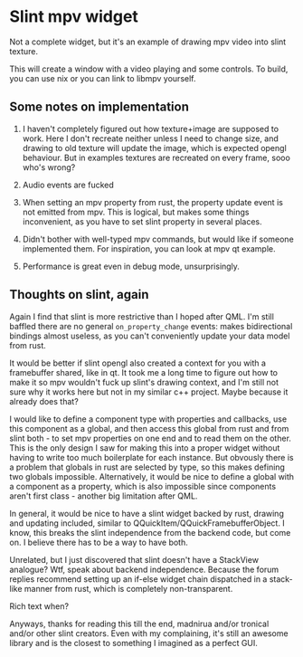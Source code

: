 # Slint mpv widget

Not a complete widget, but it's an example of drawing mpv video into slint texture.

This will create a window with a video playing and some controls. To build, you
can use nix or you can link to libmpv yourself.

## Some notes on implementation

1. I haven't completely figured out how texture+image are supposed to work.
   Here I don't recreate neither unless I need to change size, and drawing to
   old texture will update the image, which is expected opengl behaviour. But
   in examples textures are recreated on every frame, sooo who's wrong?

2. Audio events are fucked

3. When setting an mpv property from rust, the property update event is not
   emitted from mpv. This is logical, but makes some things inconvenient, as
   you have to set slint property in several places.

4. Didn't bother with well-typed mpv commands, but would like if someone
   implemented them. For inspiration, you can look at mpv qt example.

5. Performance is great even in debug mode, unsurprisingly.

## Thoughts on slint, again

Again I find that slint is more restrictive than I hoped after QML. I'm still
baffled there are no general `on_property_change` events: makes bidirectional
bindings almost useless, as you can't conveniently update your data model from
rust.

It would be better if slint opengl also created a context for you with a
framebuffer shared, like in qt. It took me a long time to figure out how to
make it so mpv wouldn't fuck up slint's drawing context, and I'm still not
sure why it works here but not in my similar c++ project. Maybe because it
already does that?

I would like to define a component type with properties and callbacks, use this
component as a global, and then access this global from rust and from slint
both - to set mpv properties on one end and to read them on the other. This is
the only design I saw for making this into a proper widget without having to
write too much boilerplate for each instance. But obvously there is a problem
that globals in rust are selected by type, so this makes defining two globals
impossible. Alternatively, it would be nice to define a global with a component
as a property, which is also impossible since components aren't first class -
another big limitation after QML.

In general, it would be nice to have a slint widget backed by rust, drawing and
updating included, similar to QQuickItem/QQuickFramebufferObject. I know, this
breaks the slint independence from the backend code, but come on. I believe
there has to be a way to have both.

Unrelated, but I just discovered that slint doesn't have a StackView analogue?
Wtf, speak about backend independence. Because the forum replies recommend
setting up an if-else widget chain dispatched in a stack-like manner from rust,
which is completely non-transparent.

Rich text when?

Anyways, thanks for reading this till the end, madnirua and/or tronical and/or
other slint creators. Even with my complaining, it's still an awesome library
and is the closest to something I imagined as a perfect GUI.
